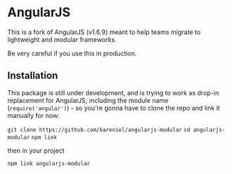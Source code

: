 AngularJS 
=========

This is a fork of AngularJS (v1.6.9) meant to help teams migrate to lightweight and modular frameworks.

Be very careful if you use this in production.



## Installation


This package is still under development, and is trying to work as drop-in replacement for AngularJS, including the module name (`require('angular')`) - so you're gonna have to clone the repo and link it manually for now:

`git clone https://github.com/kareniel/angularjs-modular` 
`cd angularjs-modular` 
`npm link` 
 
then in your project

`npm link angularjs-modular` 
